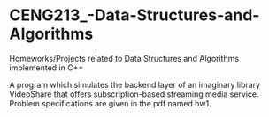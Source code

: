 # CENG213_-Data-Structures-and-Algorithms
Homeworks/Projects related to Data Structures and Algorithms implemented in C++

A program which simulates the backend layer of an imaginary 
library VideoShare that offers subscription-based streaming media service.
Problem specifications are given in the pdf named hw1.
